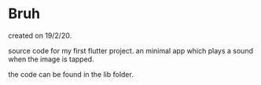 # Bruh
created on 19/2/20.

source code for my first flutter project. an minimal app which plays a sound when the image is tapped.

the code can be found in the lib folder.
